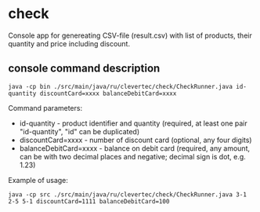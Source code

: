 # check

Console app for genereating CSV-file (result.csv) with list of products, their quantity and price including discount.

## console command description

```console
java -cp bin ./src/main/java/ru/clevertec/check/CheckRunner.java id-quantity discountCard=xxxx balanceDebitCard=xxxx
```
Command parameters:
- id-quantity - product identifier and quantity (required, at least one pair "id-quantity", "id" can be duplicated)
- discountCard=xxxx - number of discount card (optional, any four digits)
- balanceDebitCard=xxxx - balance on debit card (required, any amount, can be with two decimal places and negative; decimal sign is dot, e.g. 1.23)

Example of usage:
```console
java -cp src ./src/main/java/ru/clevertec/check/CheckRunner.java 3-1 2-5 5-1 discountCard=1111 balanceDebitCard=100
```
